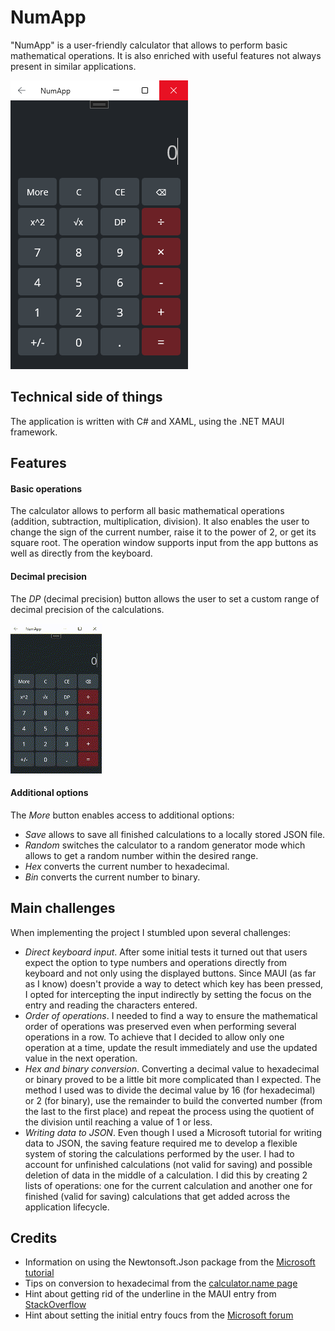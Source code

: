 # **NumApp**

"NumApp" is a user-friendly calculator that allows to perform basic mathematical operations. It is also enriched with useful features not always present in similar applications.

![Main sample](NumApp/Resources/Images/main_sample.png)

## **Technical side of things**

The application is written with C# and XAML, using the .NET MAUI framework.

## **Features**

#### Basic operations

The calculator allows to perform all basic mathematical operations (addition, subtraction, multiplication, division). It also enables the user to change the sign of the current number, raise it to the power of 2, or get its square root. The operation window supports input from the app buttons as well as directly from the keyboard.

#### Decimal precision

The *DP* (decimal precision) button allows the user to set a custom range of decimal precision of the calculations.

![DP sample](NumApp/Resources/Images/decimal_precision.gif)

#### Additional options

The *More* button enables access to additional options:
- *Save* allows to save all finished calculations to a locally stored JSON file.
- *Random* switches the calculator to a random generator mode which allows to get a random number within the desired range.
- *Hex* converts the current number to hexadecimal.
- *Bin* converts the current number to binary.

## **Main challenges**

When implementing the project I stumbled upon several challenges:

- _Direct keyboard input_. After some initial tests it turned out that users expect the option to type numbers and operations directly from keyboard and not only using the displayed buttons. Since MAUI (as far as I know) doesn't provide a way to detect which key has been pressed, I opted for intercepting the input indirectly by setting the focus on the entry and reading the characters entered.
- _Order of operations_. I needed to find a way to ensure the mathematical order of operations was preserved even when performing several operations in a row. To achieve that I decided to allow only one operation at a time, update the result immediately and use the updated value in the next operation.
- _Hex and binary conversion_. Converting a decimal value to hexadecimal or binary proved to be a little bit more complicated than I expected. The method I used was to divide the decimal value by 16 (for hexadecimal) or 2 (for binary), use the remainder to build the converted number (from the last to the first place) and repeat the process using the quotient of the division until reaching a value of 1 or less.
- _Writing data to JSON_. Even though I used a Microsoft tutorial for writing data to JSON, the saving feature required me to develop a flexible system of storing the calculations performed by the user. I had to account for unfinished calculations (not valid for saving) and possible deletion of data in the middle of a calculation. I did this by creating 2 lists of operations: one for the current calculation and another one for finished (valid for saving) calculations that get added across the application lifecycle.

## **Credits**

- Information on using the Newtonsoft.Json package from the [Microsoft tutorial](https://learn.microsoft.com/en-us/visualstudio/get-started/csharp/tutorial-console-part-2?view=vs-2022)
- Tips on conversion to hexadecimal from the [calculator.name page](https://calculator.name/baseconvert/decimal/hexadecimal/3225)
- Hint about getting rid of the underline in the MAUI entry from [StackOverflow](https://stackoverflow.com/questions/76098413/change-color-of-entry-underline-or-remove-this-color)
- Hint about setting the initial entry foucs from the [Microsoft forum](https://learn.microsoft.com/en-us/answers/questions/1167870/net-maui-how-to-run-method-after-page-is-shown)

